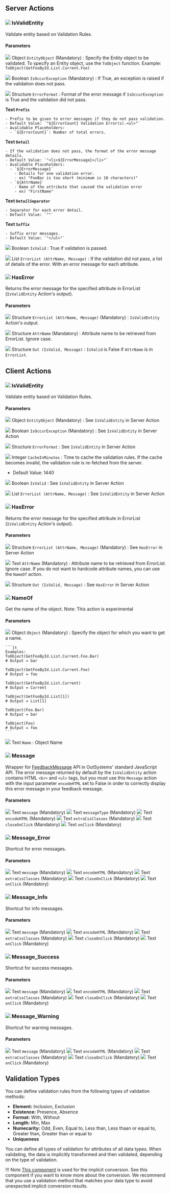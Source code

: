 ## Server Actions

### ![](/icon/action-server-32x32.png) IsValidEntity

Validate entity based on Validation Rules.

#### Parameters

![](/docs/img/Reference/InputParameter-1.png) Object `EntityObject` (Mandatory)
: Specify the Entity object to be validated. To specify an Entity object, use the `ToObject` function.
Example: `ToObject(GetFooById.List.Current.Foo)`

![](/docs/img/Reference/InputParameter-1.png) Boolean `IsOccurException` (Mandatory)
: If True, an exception is raised if the validation does not pass.

![](/docs/img/Reference/InputParameter-1.png) Structure `ErrorFormat`
: Format of the error message if `IsOccurException` is True and the validation did not pass.

  **Text `Prefix`**

    - Prefix to be given to error messages if they do not pass validation.
    - Default Value: `"${ErrorCount} Validation Error(s).<ul>"`
    - Avalidable Placeholders:
      - `${ErrorCount}`: Number of total errors.
  
  **Text `Detail`**

    - If the validation does not pass, the format of the error message details.
    - Default Value: `"<li>${ErrorMessage}</li>"`
    - Avalidable Placeholders:
      - `${ErrorMessage}`
        - Details for one validation error.
        - ex) "FooBar is too short (minimum is 10 characters)"
      - `${AttrName}`
        - Name of the attribute that caused the validation error
        - ex) "FirstName"
  
  **Text `DetailSeparator`**

    - Separator for each error detail.
    - Default Value: `""`
  
  **Text `Suffix`**

    - Suffix error messages.
    - Default Value: `"</ul>"`

![](/docs/img/Reference/OutputParameter-0.png) Boolean `IsValid`
: True if validation is passed.

![](/docs/img/Reference/OutputParameter-0.png) List `ErrorList (AttrName, Message)`
: If the validation did not pass, a list of details of the error. With an error message for each attribute.

### ![](/icon/action-server-32x32.png) HasError

Returns the error message for the specified attribute in ErrorList (`IsValidEntity` Action's output).

#### Parameters

![](/docs/img/Reference/InputParameter-1.png) Structure `ErrorList (AttrName, Message)` (Mandatory)
: `IsValidEntity` Action's output.

![](/docs/img/Reference/InputParameter-1.png) Structure `AttrName` (Mandatory)
: Attribute name to be retrieved from ErrorList. Ignore case.

![](/docs/img/Reference/OutputParameter-0.png) Structure `Out (IsValid, Message)`
: `IsValid` is False if `AttrName` is in `ErrorList`.

## Client Actions

### ![](/icon/action-client-32x32.png) IsValidEntity

Validate entity based on Validation Rules.

#### Parameters

![](/docs/img/Reference/InputParameter-1.png) Object `EntityObject` (Mandatory)
: See `IsValidEntity` in Server Action

![](/docs/img/Reference/InputParameter-1.png) Boolean `IsOccurException` (Mandatory)
: See `IsValidEntity` in Server Action

![](/docs/img/Reference/InputParameter-1.png) Structure `ErrorFormat`
: See `IsValidEntity` in Server Action

![](/docs/img/Reference/InputParameter-1.png) Integer `CacheInMinutes`
: Time to cache the validation rules. If the cache becomes invalid, the validation rule is re-fetched from the server.

  - Default Value: 1440

![](/docs/img/Reference/OutputParameter-0.png) Boolean `IsValid`
: See `IsValidEntity` in Server Action

![](/docs/img/Reference/OutputParameter-0.png) List `ErrorList (AttrName, Message)`
: See `IsValidEntity` in Server Action

### ![](/icon/action-client-32x32.png) HasError

Returns the error message for the specified attribute in ErrorList (`IsValidEntity` Action's output).

#### Parameters

![](/docs/img/Reference/InputParameter-1.png) Structure `ErrorList (AttrName, Message)` (Mandatory)
: See `HasError` in Server Action

![](/docs/img/Reference/InputParameter-1.png) Text `AttrName` (Mandatory)
: Attribute name to be retrieved from ErrorList. Ignore case. If you do not want to hardcode attribute names, you can use the `NameOf` action.

![](/docs/img/Reference/OutputParameter-0.png) Structure `Out (IsValid, Message)`
: See `HasError` in Server Action

### ![](/icon/action-client-32x32.png) NameOf

Get the name of the object.
Note: This action is experimental

#### Parameters

![](/docs/img/Reference/InputParameter-1.png) Object `Object` (Mandatory)
: Specify the object for which you want to get a name.

    ```js
    Examples:
    ToObject(GetFooById.List.Current.Foo.Bar)
    # Output = bar
    
    ToObject(GetFooById.List.Current.Foo)
    # Output = foo
    
    ToObject(GetFooById.List.Current)
    # Output = Current
    
    ToObject(GetFooById.List[1])
    # Output = List[1]
    
    ToObject(Foo.Bar)
    # Output = bar
    
    ToObject(Foo)
    # Output = foo
    ```

![](/docs/img/Reference/OutputParameter-0.png) Text `Name`
: Object Name

### ![](/docs/img/Reference/ClientAction16.png) Message

Wrapper for [FeedbackMessage](https://success.outsystems.com/Documentation/11/Reference/OutSystems_APIs/JavaScript_API/FeedbackMessage?_gl=1*136xofe*_ga*MTQwNDI0MjEwNC4xNjY0MDcwODQz*_ga_ZD4DTMHWR2*MTY2NTQxMjUzOC4zOS4xLjE2NjU0MTI1NDAuNTguMC4w) API in OutSystems' standard JavaScript API. The error message returned by default by the `IsValidEntity` action contains HTML `<br>` and `<ul>` tags, but you must use this `Message` action with the input parameter `encodeHTML` set to False in order to correctly display this error message in your feedback message.

#### Parameters

![](/docs/img/Reference/InputParameter-1.png) Text `message` (Mandatory)
![](/docs/img/Reference/InputParameter-1.png) Text `messageType` (Mandatory)
![](/docs/img/Reference/InputParameter-1.png) Text `encodeHTML` (Mandatory)
![](/docs/img/Reference/InputParameter-1.png) Text `extraCssClasses` (Mandatory)
![](/docs/img/Reference/InputParameter-1.png) Text `closeOnClick` (Mandatory)
![](/docs/img/Reference/InputParameter-1.png) Text `onClick` (Mandatory)

### ![](/docs/img/Reference/MessageError16.png) Message_Error

Shortcut for error messages.

#### Parameters

![](/docs/img/Reference/InputParameter-1.png) Text `message` (Mandatory)
![](/docs/img/Reference/InputParameter-1.png) Text `encodeHTML` (Mandatory)
![](/docs/img/Reference/InputParameter-1.png) Text `extraCssClasses` (Mandatory)
![](/docs/img/Reference/InputParameter-1.png) Text `closeOnClick` (Mandatory)
![](/docs/img/Reference/InputParameter-1.png) Text `onClick` (Mandatory)

### ![](/docs/img/Reference/MessageInfo16.png) Message_Info

Shortcut for info messages.

#### Parameters

![](/docs/img/Reference/InputParameter-1.png) Text `message` (Mandatory)
![](/docs/img/Reference/InputParameter-1.png) Text `encodeHTML` (Mandatory)
![](/docs/img/Reference/InputParameter-1.png) Text `extraCssClasses` (Mandatory)
![](/docs/img/Reference/InputParameter-1.png) Text `closeOnClick` (Mandatory)
![](/docs/img/Reference/InputParameter-1.png) Text `onClick` (Mandatory)

### ![](/docs/img/Reference/MessageSuccess16.png) Message_Success

Shortcut for success messages.

#### Parameters

![](/docs/img/Reference/InputParameter-1.png) Text `message` (Mandatory)
![](/docs/img/Reference/InputParameter-1.png) Text `encodeHTML` (Mandatory)
![](/docs/img/Reference/InputParameter-1.png) Text `extraCssClasses` (Mandatory)
![](/docs/img/Reference/InputParameter-1.png) Text `closeOnClick` (Mandatory)
![](/docs/img/Reference/InputParameter-1.png) Text `onClick` (Mandatory)

### ![](/docs/img/Reference/MessageWarning16.png) Message_Warning

Shortcut for warning messages.

#### Parameters

![](/docs/img/Reference/InputParameter-1.png) Text `message` (Mandatory)
![](/docs/img/Reference/InputParameter-1.png) Text `encodeHTML` (Mandatory)
![](/docs/img/Reference/InputParameter-1.png) Text `extraCssClasses` (Mandatory)
![](/docs/img/Reference/InputParameter-1.png) Text `closeOnClick` (Mandatory)
![](/docs/img/Reference/InputParameter-1.png) Text `onClick` (Mandatory)

## Validation Types

You can define validation rules from the following types of validation methods:

- **Element:** Inclusion, Exclusion
- **Existence:** Presence, Absence
- **Format:** With, Without
- **Length:** Min, Max
- **Numecarity:** Odd, Even, Equal to, Less than, Less thaan or equal to, Greater than, Greater than or equal to
- **Uniqueness**

You can define all types of validation for attributes of all data types. When validating, the data is implicitly transformed and then validated, depending on the type of validation.

!!! Note
    [This component](https://www.outsystems.com/forge/component-overview/5391/objecttorecordlist-using-c-reflection) is used for the implicit conversion. See this component if you want to know more about the conversion. We recommend that you use a validation method that matches your data type to avoid unexpected implicit conversion results.
